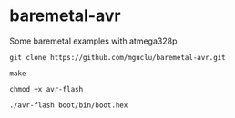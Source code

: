 # baremetal-avr
Some baremetal examples with atmega328p

```shell
git clone https://github.com/mguclu/baremetal-avr.git
```
```shell
make
```
```shell
chmod +x avr-flash
```
```shell
./avr-flash boot/bin/boot.hex
```

